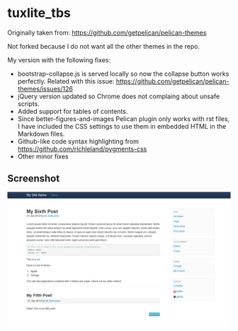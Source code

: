 # tuxlite_tbs #

Originally taken from: https://github.com/getpelican/pelican-themes

Not forked because I do not want all the other themes in the repo.

My version with the following fixes:

- bootstrap-collapse.js is served locally so now the collapse button works perfectly. Related with this issue: https://github.com/getpelican/pelican-themes/issues/126
- jQuery version updated so Chrome does not complaing about unsafe scripts.
- Added support for tables of contents.
- Since better-figures-and-images Pelican plugin only works with rst files, I have included the CSS settings to use them in embedded HTML in the Markdown files.
- Github-like code syntax highlighting from https://github.com/richleland/pygments-css
- Other minor fixes

## Screenshot ##

![screenshot](screenshot.png)
